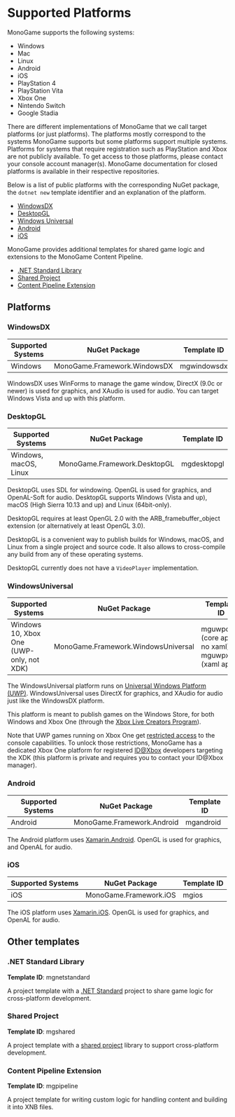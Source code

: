 # Supported Platforms

MonoGame supports the following systems:

- Windows
- Mac
- Linux
- Android
- iOS
- PlayStation 4
- PlayStation Vita
- Xbox One
- Nintendo Switch
- Google Stadia

There are different implementations of MonoGame that we call target platforms (or just platforms).
The platforms mostly correspond to the systems MonoGame supports but some platforms support multiple systems. Platforms for systems that require registration such as PlayStation and Xbox are not publicly available. To get access to those platforms, please contact your console account manager(s). MonoGame documentation for closed platforms is available in their respective repositories.

Below is a list of public platforms with the corresponding NuGet package, the `dotnet new` template identifier and an explanation of the platform.

- [WindowsDX](#windowsdx)
- [DesktopGL](#desktopgl)
- [Windows Universal](#windowsuniversal)
- [Android](#android)
- [iOS](#ios)

MonoGame provides additional templates for shared game logic and extensions to the MonoGame Content Pipeline.

- [.NET Standard Library](#net-standard-library)
- [Shared Project](#shared-project)
- [Content Pipeline Extension](#content-pipeline-extension)

## Platforms

### WindowsDX

|**Supported Systems**|**NuGet Package**|**Template ID**|
|-|-|-|
| Windows | MonoGame.Framework.WindowsDX | mgwindowsdx |

WindowsDX uses WinForms to manage the game window, DirectX (9.0c or newer) is used for graphics, and XAudio is used for audio. You can target Windows Vista and up with this platform.

### DesktopGL

|**Supported Systems**|**NuGet Package**|**Template ID**|
|-|-|-|
| Windows, macOS, Linux | MonoGame.Framework.DesktopGL | mgdesktopgl |

DesktopGL uses SDL for windowing. OpenGL is used for graphics, and OpenAL-Soft for audio. DesktopGL supports Windows (Vista and up), macOS (High Sierra 10.13 and up) and Linux (64bit-only).

DesktopGL requires at least OpenGL 2.0 with the ARB_framebuffer_object extension (or alternatively at least OpenGL 3.0).

DesktopGL is a convenient way to publish builds for Windows, macOS, and Linux from a single project and source code. It also allows to cross-compile any build from any of these operating systems.

DesktopGL currently does not have a `VideoPlayer` implementation.

### WindowsUniversal

|**Supported Systems**|**NuGet Package**|**Template ID**|
|-|-|-|
| Windows 10, Xbox One (UWP-only, not XDK) | MonoGame.Framework.WindowsUniversal | mguwpcore (core app, no xaml), mguwpxaml (xaml app) |

The WindowsUniversal platform runs on [Universal Windows Platform (UWP)](https://docs.microsoft.com/en-us/windows/uwp/get-started/universal-application-platform-guide).
WindowsUniversal uses DirectX for graphics, and XAudio for audio just like the WindowsDX platform.

This platform is meant to publish games on the Windows Store, for both Windows and Xbox One (through the [Xbox Live Creators Program](https://www.xbox.com/en-US/developers/creators-program)).

Note that UWP games running on Xbox One get [restricted access](https://docs.microsoft.com/en-us/windows/uwp/xbox-apps/system-resource-allocation) to the console capabilities. To unlock those restrictions, MonoGame has a dedicated Xbox One platform for registered [ID@Xbox](https://www.xbox.com/en-US/Developers/id) developers targeting the XDK (this platform is private and requires you to contact your ID@Xbox manager).

### Android

|**Supported Systems**|**NuGet Package**|**Template ID**|
|-|-|-|
|Android | MonoGame.Framework.Android | mgandroid |

The Android platform uses [Xamarin.Android](https://docs.microsoft.com/en-us/xamarin/android/).
OpenGL is used for graphics, and OpenAL for audio.

### iOS

|**Supported Systems**|**NuGet Package**|**Template ID**|
|-|-|-|
| iOS | MonoGame.Framework.iOS | mgios |

The iOS platform uses [Xamarin.iOS](https://docs.microsoft.com/en-us/xamarin/ios/).
OpenGL is used for graphics, and OpenAL for audio.

## Other templates

### .NET Standard Library

**Template ID**: mgnetstandard

A project template with a [.NET Standard](https://docs.microsoft.com/en-us/dotnet/standard/net-standard) project to share game logic for cross-platform development.

### Shared Project

**Template ID**: mgshared

A project template with a [shared project](https://docs.microsoft.com/en-us/xamarin/cross-platform/app-fundamentals/shared-projects) library to support cross-platform development.

### Content Pipeline Extension

**Template ID**: mgpipeline

A project template for writing custom logic for handling content and building it into XNB files.